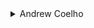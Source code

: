 <details>
<summary>Andrew Coelho</summary>

- [Unsplash](https://unsplash.com/@andrewcoelho)

    <details>
    <summary>Wallpapers</summary>

    <a href="https://unsplash.com/photos/aL7SA1ASVdQ">
      <img src="./authors/Andrew Coelho/pine-forest-(4K).jpg" title="Lush green pine forest" width=600/>
    </a>

    </details>
</details>
